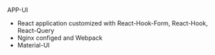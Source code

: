 APP-UI
 - React application customized with React-Hook-Form, React-Hook, React-Query
 - Nginx configed and Webpack
 - Material-UI

